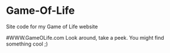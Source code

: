 # Game-Of-Life
Site code for my Game of Life website

#WWW.GameOLife.com
Look around, take a peek. You might find something cool ;) 
